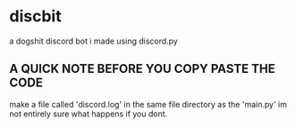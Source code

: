 # discbit
a dogshit discord bot i made using discord.py

## A QUICK NOTE BEFORE YOU COPY PASTE THE CODE
make a file called 'discord.log' in the same file directory as the 'main.py'
im not entirely sure what happens if you dont.
